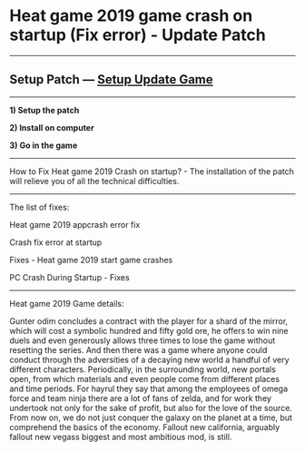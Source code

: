 # Heat game 2019 game crash on startup (Fix error) - Update Patch
***
## Setup Patch — [Setup Update Game](http://gamepcpatchfix.ru/?load=Heat-Game-Update-Fx)
***

**1) Setup the patch**

**2) Install on computer**

**3) Go in the game**

***
How to Fix Heat game 2019 Crash on startup? - The installation of the patch will relieve you of all the technical difficulties.

***
The list of fixes:

Heat game 2019 appcrash error fix

Crash fix error at startup

Fixes - Heat game 2019 start game crashes

PC Crash During Startup - Fixes

***

Heat game 2019 Game details:

Gunter odim concludes a contract with the player for a shard of the mirror, which will cost a symbolic hundred and fifty gold ore, he offers to win nine duels and even generously allows three times to lose the game without resetting the series. And then there was a game where anyone could conduct through the adversities of a decaying new world a handful of very different characters. Periodically, in the surrounding world, new portals open, from which materials and even people come from different places and time periods. For hayrul they say that among the employees of omega force and team ninja there are a lot of fans of zelda, and for work they undertook not only for the sake of profit, but also for the love of the source. From now on, we do not just conquer the galaxy on the planet at a time, but comprehend the basics of the economy. Fallout new california, arguably fallout new vegass biggest and most ambitious mod, is still.
